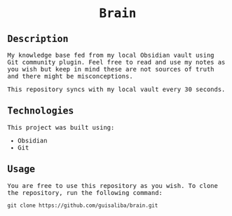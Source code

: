 <samp>
  <h1 align="center">
    Brain
  </h1>

## Description

My knowledge base fed from my local Obsidian vault using Git community plugin. Feel free to read and use my notes as you wish but keep in mind these are not sources of truth and there might be misconceptions.

This repository syncs with my local vault every 30 seconds.

## Technologies

This project was built using:

- Obsidian
- Git

## Usage

You are free to use this repository as you wish. To clone the repository, run the following command:

```
git clone https://github.com/guisaliba/brain.git
```

</samp>
